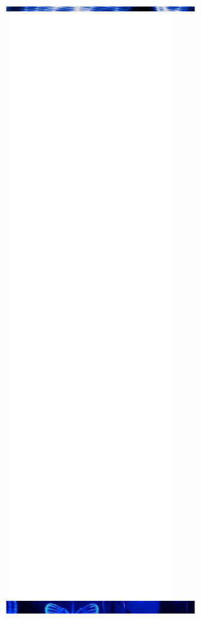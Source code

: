 <div class="parte_de_arriba">
<img src="22.png">
</div>

<div>
  <img src="/metrics1.svg" width="450" align="left" align="top" />
  <img src="/metrics2.svg" width="450" align="left" />
</div>

<div class="contenedor">
<img src="3vs4.png" align="center">
</div>



